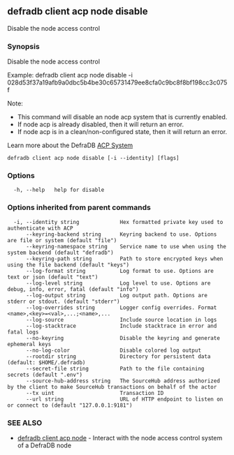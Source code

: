 ## defradb client acp node disable

Disable the node access control

### Synopsis

Disable the node access control

Example:
  defradb client acp node disable -i 028d53f37a19afb9a0dbc5b4be30c65731479ee8cfa0c9bc8f8bf198cc3c075f

Note:
- This command will disable an node acp system that is currently enabled.
- If node acp is already disabled, then it will return an error.
- If node acp is in a clean/non-configured state, then it will return an error.

Learn more about the DefraDB [ACP System](/acp/README.md)



```
defradb client acp node disable [-i --identity] [flags]
```

### Options

```
  -h, --help   help for disable
```

### Options inherited from parent commands

```
  -i, --identity string             Hex formatted private key used to authenticate with ACP
      --keyring-backend string      Keyring backend to use. Options are file or system (default "file")
      --keyring-namespace string    Service name to use when using the system backend (default "defradb")
      --keyring-path string         Path to store encrypted keys when using the file backend (default "keys")
      --log-format string           Log format to use. Options are text or json (default "text")
      --log-level string            Log level to use. Options are debug, info, error, fatal (default "info")
      --log-output string           Log output path. Options are stderr or stdout. (default "stderr")
      --log-overrides string        Logger config overrides. Format <name>,<key>=<val>,...;<name>,...
      --log-source                  Include source location in logs
      --log-stacktrace              Include stacktrace in error and fatal logs
      --no-keyring                  Disable the keyring and generate ephemeral keys
      --no-log-color                Disable colored log output
      --rootdir string              Directory for persistent data (default: $HOME/.defradb)
      --secret-file string          Path to the file containing secrets (default ".env")
      --source-hub-address string   The SourceHub address authorized by the client to make SourceHub transactions on behalf of the actor
      --tx uint                     Transaction ID
      --url string                  URL of HTTP endpoint to listen on or connect to (default "127.0.0.1:9181")
```

### SEE ALSO

* [defradb client acp node](defradb_client_acp_node.md)	 - Interact with the node access control system of a DefraDB node

